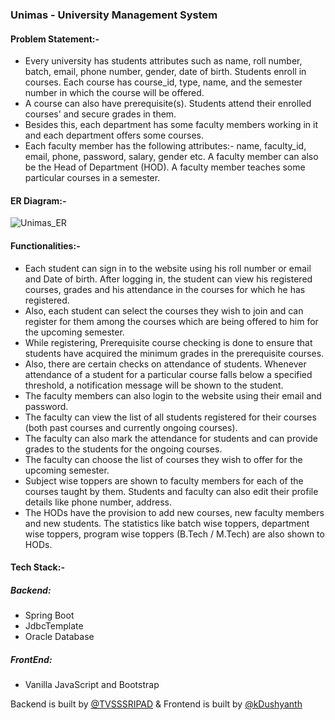 ### Unimas - University Management System 

#### Problem Statement:- 
 - Every university has students attributes such as name, roll number, batch, email, phone number, gender, date of birth. Students enroll in courses. Each course has course_id, type, name, and the semester number in which the course will be offered. 
 - A course can also have prerequisite(s). Students attend their enrolled courses' and secure grades in them.
 - Besides this, each department has some faculty members working in it and each department offers some courses.
 - Each faculty member has the following attributes:- name, faculty_id, email, phone, password, salary, gender etc. A faculty member can also be the Head of Department (HOD). A faculty member teaches some particular courses in a semester.
 
 
#### ER Diagram:-

![Unimas_ER](https://user-images.githubusercontent.com/49719676/128855536-5ca48bbe-361d-4913-97d3-d974f46dfd37.png)

#### Functionalities:-
 - Each student can sign in to the website using his roll number or email and Date of birth. After logging in, the student can view his registered courses, grades and his attendance in the courses for which he has registered. 
 - Also, each student can select the courses they wish to join and can register for them among the courses which are being offered to him for the upcoming semester.
 - While registering, Prerequisite course checking is done to ensure that students have acquired the minimum grades in the prerequisite courses. 
 - Also, there are certain checks on attendance of students. Whenever attendance of a student for a particular course falls below a specified threshold, a notification message will be shown to the student.
 - The faculty members can also login to the website using their email and password. 
 - The faculty can view the list of all students registered for their courses (both past courses and currently ongoing courses). 
 - The faculty can also mark the attendance for students and can provide grades to the students for the ongoing courses. 
 - The faculty can choose the list of courses they wish to offer for the upcoming semester. 
 - Subject wise toppers are shown to faculty members for each of the courses taught by them. Students and faculty can also edit their profile details like phone number, address.
 - The HODs have the provision to add new courses, new faculty members and new students. The statistics like batch wise toppers, department wise toppers, program wise toppers (B.Tech / M.Tech) are also shown to HODs.


#### Tech Stack:-
##### Backend:
 - Spring Boot
 - JdbcTemplate
 - Oracle Database

##### FrontEnd:
 - Vanilla JavaScript and Bootstrap 


 Backend is built by [@TVSSSRIPAD](https://github.com/TVSSSRIPAD) & Frontend is built by [@kDushyanth](https://github.com/kDushyanth/)
 
